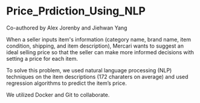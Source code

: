 # Price_Prdiction_Using_NLP

Co-authored by Alex Jorenby and Jiehwan Yang

When a seller inputs item's information (category name, brand name, item condition, shipping, and item description), Mercari wants to suggest an ideal selling price so that the seller can make more informed decisions with setting a price for each item.

To solve this problem, we used natural language processing (NLP) techniques on the item descriptions (172 charaters on average) and used regression algorithms to predict the item’s price.

We utilized Docker and Git to collaborate.
